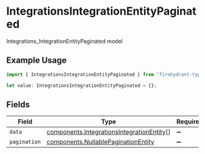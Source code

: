 # IntegrationsIntegrationEntityPaginated

Integrations_IntegrationEntityPaginated model

## Example Usage

```typescript
import { IntegrationsIntegrationEntityPaginated } from "firehydrant-typescript-sdk/models/components";

let value: IntegrationsIntegrationEntityPaginated = {};
```

## Fields

| Field                                                                                                  | Type                                                                                                   | Required                                                                                               | Description                                                                                            |
| ------------------------------------------------------------------------------------------------------ | ------------------------------------------------------------------------------------------------------ | ------------------------------------------------------------------------------------------------------ | ------------------------------------------------------------------------------------------------------ |
| `data`                                                                                                 | [components.IntegrationsIntegrationEntity](../../models/components/integrationsintegrationentity.md)[] | :heavy_minus_sign:                                                                                     | N/A                                                                                                    |
| `pagination`                                                                                           | [components.NullablePaginationEntity](../../models/components/nullablepaginationentity.md)             | :heavy_minus_sign:                                                                                     | N/A                                                                                                    |